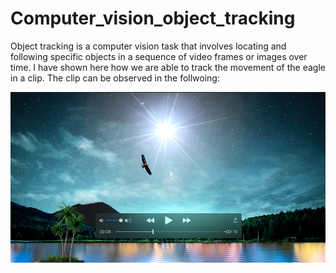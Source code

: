 # Computer_vision_object_tracking

Object tracking is a computer vision task that involves locating and following specific objects in a sequence of video frames or images over time. 
I have shown here how we are able to track the movement of the eagle in a clip. 
The clip can be observed in the follwoing:

[![Watch the video](https://github.com/Sarvandani/Computer_vision_object_tracking/blob/main/image_movie.png)](https://drive.google.com/uc?id=1nOI6pIpUJ38lLSaz7Jv60exiwtvaifGW)

